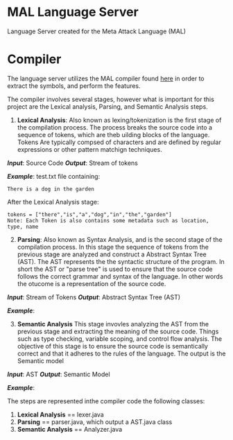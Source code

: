 <!--Project Name-->
# MAL Language Server

<!--A brief description of what the project does-->
Language Server created for the Meta Attack Language (MAL)


# Compiler
The language server utilizes the MAL compiler found [here](github.com) <!--TODO: Add link-->
in order to extract the symbols, and perform the features.  

The compiler involves several stages, however what is important for this project are the Lexical analysis, Parsing, and Semantic Analysis steps.  
 1. **Lexical Analysis**:  Also known as lexing/tokenization is the first stage of the compilation process. The process breaks the source code into a sequence of tokens, which are theb uilding blocks of the language. 
 Tokens Are typically compsed of characters and are defined by regular expressions or other pattern matchign techniques.

 ***Input***: Source Code
 ***Output***:  Stream of tokens

 ***Example***: test.txt file containing:

 ```There is a dog in the garden```

 After the Lexical Analysis stage: 
```
tokens = ["there","is","a","dog","in","the","garden"]
Note: Each Token is also contains some metadata such as location, type, name
```

 2. **Parsing**: Also known as Syntax Analysis, and is the second stage of the compilation process. In this stage the sequence of tokens from the previous stage are analyzed  and construct a Abstract Syntax Tree (AST). The AST represents the the syntactic structure of the program.  In short the AST or "parse tree" is used to ensure that the source code follows the correct grammar and syntax of the language. In other words the otucome is a representation of the source code. 

 ***Input***: Stream of Tokens
 ***Output***:  Abstract Syntax Tree (AST) 

 ***Example***: <!--TODO:--> 


3. **Semantic Analysis** This stage invovles analyzing the AST from the previous stage and extracting the meaning of the source code. Things such as type checking, variable scoping, and control flow analysis.   The objective of this stage is to ensure the source code is semantically correct  and that it adheres to the rules of the language. The output is the Semantic model

 ***Input***: AST
 ***Output***:  Semantic Model 

 ***Example***: <!--TODO:--> 

 The steps are represented inthe compiler code the following classes:
 1. **Lexical Analysis** == lexer.java
 2. **Parsing** == parser.java, which output a AST.java class
 3. **Semantic Analysis** == Analyzer.java